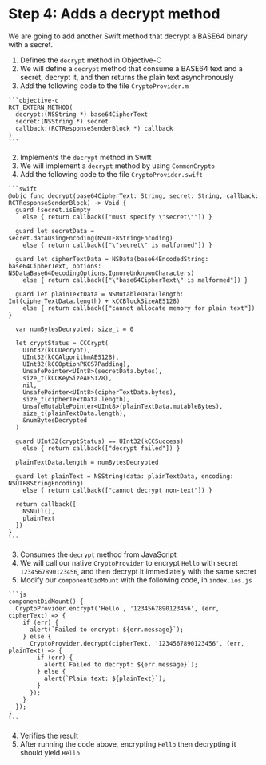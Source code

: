 # Step 4: Adds a decrypt method

We are going to add another Swift method that decrypt a BASE64 binary with a secret.

1. Defines the `decrypt` method in Objective-C
  1. We will define a `decrypt` method that consume a BASE64 text and a secret, decrypt it, and then returns the plain text asynchronously
  2. Add the following code to the file `CryptoProvider.m`

    ```objective-c
    RCT_EXTERN_METHOD(
      decrypt:(NSString *) base64CipherText
      secret:(NSString *) secret
      callback:(RCTResponseSenderBlock *) callback
    )
    ```

2. Implements the `decrypt` method in Swift
  1. We will implement a `decrypt` method by using `CommonCrypto`
  2. Add the following code to the file `CryptoProvider.swift`

    ```swift
    @objc func decrypt(base64CipherText: String, secret: String, callback: RCTResponseSenderBlock) -> Void {
      guard !secret.isEmpty
        else { return callback(["must specify \"secret\""]) }

      guard let secretData = secret.dataUsingEncoding(NSUTF8StringEncoding)
        else { return callback(["\"secret\" is malformed"]) }

      guard let cipherTextData = NSData(base64EncodedString: base64CipherText, options: NSDataBase64DecodingOptions.IgnoreUnknownCharacters)
        else { return callback(["\"base64CipherText\" is malformed"]) }

      guard let plainTextData = NSMutableData(length: Int(cipherTextData.length) + kCCBlockSizeAES128)
        else { return callback(["cannot allocate memory for plain text"]) }

      var numBytesDecrypted: size_t = 0

      let cryptStatus = CCCrypt(
        UInt32(kCCDecrypt),
        UInt32(kCCAlgorithmAES128),
        UInt32(kCCOptionPKCS7Padding),
        UnsafePointer<UInt8>(secretData.bytes),
        size_t(kCCKeySizeAES128),
        nil,
        UnsafePointer<UInt8>(cipherTextData.bytes),
        size_t(cipherTextData.length),
        UnsafeMutablePointer<UInt8>(plainTextData.mutableBytes),
        size_t(plainTextData.length),
        &numBytesDecrypted
      )

      guard UInt32(cryptStatus) == UInt32(kCCSuccess)
        else { return callback(["decrypt failed"]) }

      plainTextData.length = numBytesDecrypted

      guard let plainText = NSString(data: plainTextData, encoding: NSUTF8StringEncoding)
        else { return callback(["cannot decrypt non-text"]) }

      return callback([
        NSNull(),
        plainText
      ])
    }
    ```

3. Consumes the `decrypt` method from JavaScript
  1. We will call our native `CryptoProvider` to encrypt `Hello` with secret `1234567890123456`, and then decrypt it immediately with the same secret
  2. Modify our `componentDidMount` with the following code, in `index.ios.js`

    ```js
    componentDidMount() {
      CryptoProvider.encrypt('Hello', '1234567890123456', (err, cipherText) => {
        if (err) {
          alert(`Failed to encrypt: ${err.message}`);
        } else {
          CryptoProvider.decrypt(cipherText, '1234567890123456', (err, plainText) => {
            if (err) {
              alert(`Failed to decrypt: ${err.message}`);
            } else {
              alert(`Plain text: ${plainText}`);
            }
          });
        }
      });
    }
    ```

4. Verifies the result
  1. After running the code above, encrypting `Hello` then decrypting it should yield `Hello`
